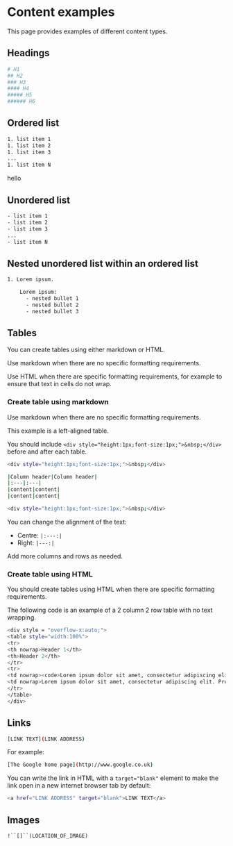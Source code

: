# Content examples

This page provides examples of different content types.

## Headings

```bash
# H1
## H2
### H3
#### H4
##### H5
###### H6
```

## Ordered list

```bash
1. list item 1
1. list item 2
1. list item 3
...
1. list item N
```

hello

## Unordered list

```bash
- list item 1
- list item 2
- list item 3
...
- list item N
```

## Nested unordered list within an ordered list

```bash
1. Lorem ipsum.

    Lorem ipsum:
      - nested bullet 1
      - nested bullet 2
      - nested bullet 3
```      

## Tables

You can create tables using either markdown or HTML.

Use markdown when there are no specific formatting requirements.

Use HTML when there are specific formatting requirements, for example to ensure that text in cells do not wrap.

### Create table using markdown

Use markdown when there are no specific formatting requirements.

This example is a left-aligned table.

You should include `<div style="height:1px;font-size:1px;">&nbsp;</div>` before and after each table.

```bash
<div style="height:1px;font-size:1px;">&nbsp;</div>
```
```bash
|Column header|Column header|
|:---|:---|
|content|content|
|content|content|
```
```bash
<div style="height:1px;font-size:1px;">&nbsp;</div>
```

You can change the alignment of the text:

- Centre: `|:---:|`
- Right: `|---:|`

Add more columns and rows as needed.

### Create table using HTML

You should create tables using HTML when there are specific formatting requirements.

The following code is an example of a 2 column 2 row table with no text wrapping.

```bash
<div style = "overflow-x:auto;">
<table style="width:100%">
<tr>
<th nowrap>Header 1</th>
<th>Header 2</th>
</tr>
<tr>
<td nowrap><code>Lorem ipsum dolor sit amet, consectetur adipiscing elit. Proin et enim quis arcu pharetra aliquet. Maecenas posuere tellus arcu, a suscipit dui posuere eu. Nunc vestibulum ligula sit amet eros euismod accumsan. </code></td>
<td nowrap>Lorem ipsum dolor sit amet, consectetur adipiscing elit. Proin et enim quis arcu pharetra aliquet. Maecenas posuere tellus arcu, a suscipit dui posuere eu. Nunc vestibulum ligula sit amet eros euismod accumsan. </td>
</tr>
</table>
</div>
```

## Links

```bash
[LINK TEXT](LINK ADDRESS)
```

For example:

```bash
[The Google home page](http://www.google.co.uk)
```

You can write the link in HTML with a `target="blank"` element to make the link open in a new internet browser tab by default:

```bash
<a href="LINK ADDRESS" target="blank">LINK TEXT</a>
```

## Images

`!``[]``(LOCATION_OF_IMAGE)`
